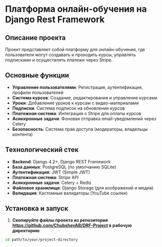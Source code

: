 # Платформа онлайн-обучения на Django Rest Framework

## Описание проекта

Проект представляет собой платформу для онлайн-обучения, где пользователи могут создавать и проходить курсы, управлять подписками и осуществлять платежи через Stripe.

## Основные функции

- **Управление пользователями**: Регистрация, аутентификация, профили пользователей
- **Система курсов**: Создание, редактирование и управление курсами
- **Уроки**: Добавление уроков к курсам с видео-материалами
- **Подписки**: Система подписок на обновления курсов
- **Платежная система**: Интеграция с Stripe для оплаты курсов
- **Асинхронные задачи**: Фоновая отправка email-уведомлений через Celery
- **Безопасность**: Система прав доступа (модераторы, владельцы контента)

## Технологический стек

- **Backend**: Django 4.2+, Django REST Framework
- **База данных**: PostgreSQL (по умолчанию SQLite)
- **Аутентификация**: JWT (Simple JWT)
- **Платежная система**: Stripe API
- **Асинхронные задачи**: Celery + Redis
- **Файловое хранилище**: Django Storage (для изображений и медиа)
- **Валидация**: Кастомные валидаторы (YouTube ссылки)

## Установка и запуск

1. **Скопируйте файлы проекта из репозитория https://github.com/ChubshevAB/DRF-Project в рабочую директорию**
```bash
cd path/to/your/project-directory